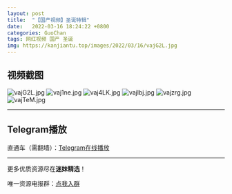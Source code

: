 ```yaml
---
layout: post
title:  "【国产视频】圣诞特辑"
date:   2022-03-16 18:24:22 +0800
categories: GuoChan
tags: 网红视频 国产 圣诞
img: https://kanjiantu.top/images/2022/03/16/vajG2L.jpg
---
```



## 视频截图

![vajG2L.jpg](https://kanjiantu.top/images/2022/03/16/vajG2L.jpg)
![vaj1ne.jpg](https://kanjiantu.top/images/2022/03/16/vaj1ne.jpg)
![vaj4LK.jpg](https://kanjiantu.top/images/2022/03/16/vaj4LK.jpg)
![vajlbj.jpg](https://kanjiantu.top/images/2022/03/16/vajlbj.jpg)
![vajzrg.jpg](https://kanjiantu.top/images/2022/03/16/vajzrg.jpg)
![vajTeM.jpg](https://kanjiantu.top/images/2022/03/16/vajTeM.jpg)

* * *
## Telegram播放

直通车（需翻墙）：[Telegram在线播放](https://t.me/mimeijingxuan/73)

* * *
更多优质资源尽在**迷妹精选**！

唯一资源电报群：[点我入群](https://t.me/mimeijingxuan)


